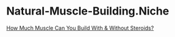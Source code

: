 # Natural-Muscle-Building.Niche
[How Much Muscle Can You Build With &amp; Without Steroids?](https://youtu.be/VD9p9tEP9RE)

